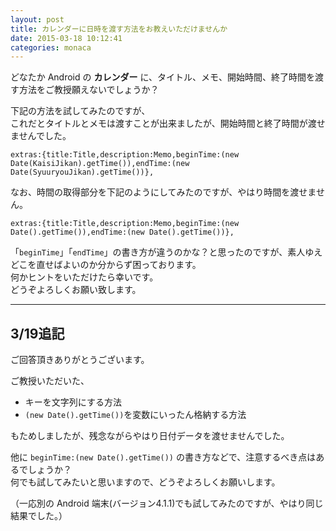 ```yaml
---
layout: post
title: カレンダーに日時を渡す方法をお教えいただけませんか
date: 2015-03-18 10:12:41
categories: monaca
---
```

<p>どなたか Android の <strong>カレンダー</strong> に、タイトル、メモ、開始時間、終了時間を渡す方法をご教授願えないでしょうか？</p>

<p>下記の方法を試してみたのですが、<br>
これだとタイトルとメモは渡すことが出来ましたが、開始時間と終了時間が渡せませんでした。</p>

```
extras:{title:Title,description:Memo,beginTime:(new Date(KaisiJikan).getTime()),endTime:(new Date(SyuuryouJikan).getTime())},
```

<p>なお、時間の取得部分を下記のようにしてみたのですが、やはり時間を渡せません。</p>

```
extras:{title:Title,description:Memo,beginTime:(new Date().getTime()),endTime:(new Date().getTime())},
```

<p>「<code>beginTime</code>」「<code>endTime</code>」の書き方が違うのかな？と思ったのですが、素人ゆえどこを直せばよいのか分からず困っております。<br>
何かヒントをいただけたら幸いです。<br>
どうぞよろしくお願い致します。</p>

<hr>

<h2>3/19追記</h2>

<p>ご回答頂きありがとうございます。</p>

<p>ご教授いただいた、</p>

<ul>
<li>キーを文字列にする方法</li>
<li><code>(new Date().getTime())</code>を変数にいったん格納する方法</li>
</ul>

<p>もためしましたが、残念ながらやはり日付データを渡せませんでした。</p>

<p>他に <code>beginTime:(new Date().getTime())</code> の書き方などで、注意するべき点はあるでしょうか？<br>
何でも試してみたいと思いますので、どうぞよろしくお願いします。</p>

<p>（一応別の Android 端末(バージョン4.1.1)でも試してみたのですが、やはり同じ結果でした。）</p>
